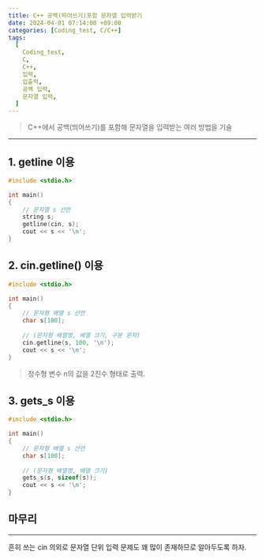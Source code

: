 ```yaml
---
title: C++ 공백(띄어쓰기)포함 문자열 입력받기
date: 2024-04-01 07:14:00 +09:00
categories: [Coding_test, C/C++]
tags:
  [
    Coding_test,
    C,
    C++,
    입력,
    입출력,
    공백 입력,
    문자열 입력,
  ]
---
```


> C++에서 공백(띄어쓰기)를 포함해 문자열을 입력받는 여러 방법을 기술

---

## 1. getline 이용

```cpp
#include <stdio.h>

int main()
{
	// 문자열 s 선언
	string s;
	getline(cin, s);
	cout << s << '\n';
}
```

## 2. cin.getline() 이용
```cpp
#include <stdio.h>

int main()
{
	// 문자형 배열 s 선언
	char s[100];
	
	// (문자형 배열명, 배열 크기, 구분 문자)
	cin.getline(s, 100, '\n');
	cout << s << '\n';
}
```

> 정수형 변수 n의 값을 2진수 형태로 출력.

## 3. gets_s 이용
```cpp
#include <stdio.h>

int main()
{
	// 문자형 배열 s 선언
	char s[100];
	
	// (문자형 배열명, 배열 크기)
	gets_s(s, sizeof(s));
	cout << s << '\n';
}
```


## 마무리
---
흔히 쓰는 cin 의외로 문자열 단위 입력 문제도 꽤 많이 존재하므로 알아두도록 하자.
